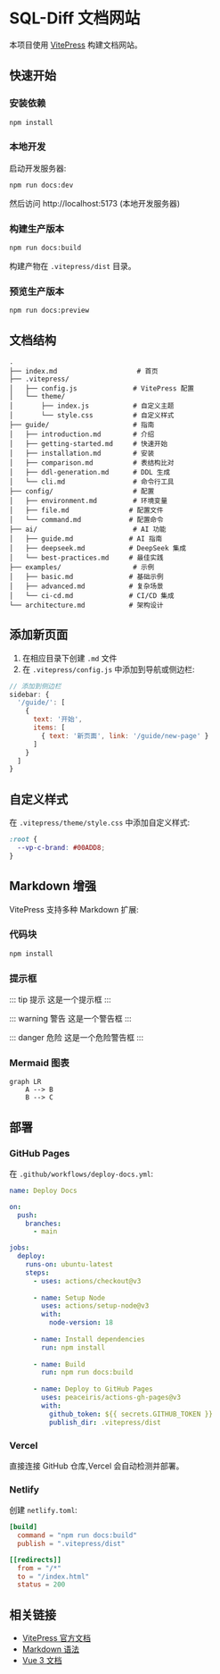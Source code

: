 # SQL-Diff 文档网站

本项目使用 [VitePress](https://vitepress.dev) 构建文档网站。

## 快速开始

### 安装依赖

```bash
npm install
```

### 本地开发

启动开发服务器:

```bash
npm run docs:dev
```

然后访问 http://localhost:5173 (本地开发服务器)

### 构建生产版本

```bash
npm run docs:build
```

构建产物在 `.vitepress/dist` 目录。

### 预览生产版本

```bash
npm run docs:preview
```

## 文档结构

```
.
├── index.md                    # 首页
├── .vitepress/
│   ├── config.js              # VitePress 配置
│   └── theme/
│       ├── index.js           # 自定义主题
│       └── style.css          # 自定义样式
├── guide/                     # 指南
│   ├── introduction.md        # 介绍
│   ├── getting-started.md     # 快速开始
│   ├── installation.md        # 安装
│   ├── comparison.md          # 表结构比对
│   ├── ddl-generation.md      # DDL 生成
│   └── cli.md                 # 命令行工具
├── config/                    # 配置
│   ├── environment.md         # 环境变量
│   ├── file.md               # 配置文件
│   └── command.md            # 配置命令
├── ai/                        # AI 功能
│   ├── guide.md              # AI 指南
│   ├── deepseek.md           # DeepSeek 集成
│   └── best-practices.md     # 最佳实践
├── examples/                  # 示例
│   ├── basic.md              # 基础示例
│   ├── advanced.md           # 复杂场景
│   └── ci-cd.md              # CI/CD 集成
└── architecture.md           # 架构设计
```

## 添加新页面

1. 在相应目录下创建 `.md` 文件
2. 在 `.vitepress/config.js` 中添加到导航或侧边栏:

```javascript
// 添加到侧边栏
sidebar: {
  '/guide/': [
    {
      text: '开始',
      items: [
        { text: '新页面', link: '/guide/new-page' }
      ]
    }
  ]
}
```

## 自定义样式

在 `.vitepress/theme/style.css` 中添加自定义样式:

```css
:root {
  --vp-c-brand: #00ADD8;
}
```

## Markdown 增强

VitePress 支持多种 Markdown 扩展:

### 代码块

```bash
npm install
```

### 提示框

::: tip 提示
这是一个提示框
:::

::: warning 警告
这是一个警告框
:::

::: danger 危险
这是一个危险警告框
:::

### Mermaid 图表

```mermaid
graph LR
    A --> B
    B --> C
```

## 部署

### GitHub Pages

在 `.github/workflows/deploy-docs.yml`:

```yaml
name: Deploy Docs

on:
  push:
    branches:
      - main

jobs:
  deploy:
    runs-on: ubuntu-latest
    steps:
      - uses: actions/checkout@v3
      
      - name: Setup Node
        uses: actions/setup-node@v3
        with:
          node-version: 18
      
      - name: Install dependencies
        run: npm install
      
      - name: Build
        run: npm run docs:build
      
      - name: Deploy to GitHub Pages
        uses: peaceiris/actions-gh-pages@v3
        with:
          github_token: ${{ secrets.GITHUB_TOKEN }}
          publish_dir: .vitepress/dist
```

### Vercel

直接连接 GitHub 仓库,Vercel 会自动检测并部署。

### Netlify

创建 `netlify.toml`:

```toml
[build]
  command = "npm run docs:build"
  publish = ".vitepress/dist"

[[redirects]]
  from = "/*"
  to = "/index.html"
  status = 200
```

## 相关链接

- [VitePress 官方文档](https://vitepress.dev)
- [Markdown 语法](https://markdown.com.cn/)
- [Vue 3 文档](https://cn.vuejs.org/)

